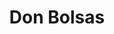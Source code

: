 ---
id: "donbolsas"
image: 
  src: "/src/images/donbolsas_full.png"
  alt: "don bolsas web"
title: "Don Bolsas"
location: "Madrid, Spain"
year: "2022"
platform: "Shopify"
tech: "Liquid"
show_title: {portfolio: true, card: false}
secondary_link: { text: "", href: ""}
url: "https://donbolsas.com"
description: Online store that sells small plastic bags to retail stores all around
            Spain, with more than 5K users monthly.
            <br><br>
            Fully functional e-commerce based in Liquid Shopify template scripting
            language and updated to the <b>latest Dawn Shopify version</b>. The site
            was <b>developed with custom JS</b> and specific demands from the client
            both in functionality and visual elements. The site is currently active
            and maintained.
---